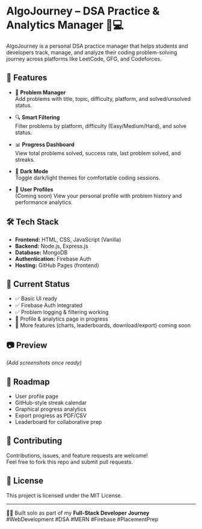 # AlgoJourney – DSA Practice & Analytics Manager 🧠💻

AlgoJourney is a personal DSA practice manager that helps students and developers track, manage, and analyze their coding problem-solving journey across platforms like LeetCode, GFG, and Codeforces.

## 🚀 Features

- 📌 **Problem Manager**  
  Add problems with title, topic, difficulty, platform, and solved/unsolved status.

- 🔍 **Smart Filtering**  
  Filter problems by platform, difficulty (Easy/Medium/Hard), and solve status.

- 📊 **Progress Dashboard**  
  View total problems solved, success rate, last problem solved, and streaks.

- 🌙 **Dark Mode**  
  Toggle dark/light themes for comfortable coding sessions.

- 👤 **User Profiles**  
  (Coming soon) View your personal profile with problem history and performance analytics.

## 🛠️ Tech Stack

- **Frontend:** HTML, CSS, JavaScript (Vanilla)
- **Backend:** Node.js, Express.js
- **Database:** MongoDB
- **Authentication:** Firebase Auth
- **Hosting:** GitHub Pages (frontend)

## 📌 Current Status
- ✅ Basic UI ready  
- ✅ Firebase Auth integrated  
- ✅ Problem logging & filtering working  
- 🚧 Profile & analytics page in progress  
- 🚀 More features (charts, leaderboards, download/export) coming soon  

## 📷 Preview
*(Add screenshots once ready)*

## 🔮 Roadmap
- User profile page  
- GitHub-style streak calendar  
- Graphical progress analytics  
- Export progress as PDF/CSV  
- Leaderboard for collaborative prep  

## 🤝 Contributing
Contributions, issues, and feature requests are welcome!  
Feel free to fork this repo and submit pull requests.

## 📄 License
This project is licensed under the MIT License.

---

👨‍💻 Built solo as part of my **Full-Stack Developer Journey**  
#WebDevelopment #DSA #MERN #Firebase #PlacementPrep
